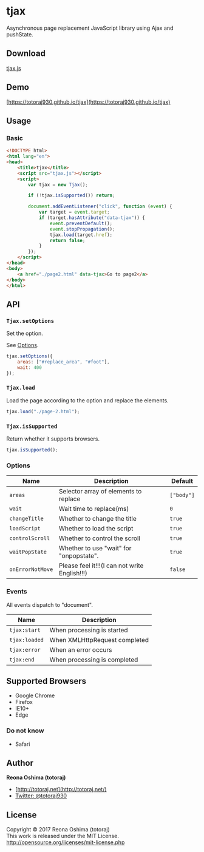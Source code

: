 # tjax

Asynchronous page replacement JavaScript library using Ajax and pushState.

## Download

[tjax.js](https://raw.githubusercontent.com/totoraj930/tjax/master/dest/tjax.js)

## Demo

[https://totoraj930.github.io/tjax](https://totoraj930.github.io/tjax)

## Usage

### Basic

```html
<!DOCTYPE html>
<html lang="en">
<head>
    <title>tjax</title>
    <script src="tjax.js"></script>
    <script>
        var tjax = new Tjax();

        if (!tjax.isSupported()) return;

        document.addEventListener("click", function (event) {
            var target = event.target;
            if (target.hasAttribute("data-tjax")) {
                event.preventDefault();
                event.stopPropagation();
                tjax.load(target.href);
                return false;
            }
        });
    </script>
</head>
<body>
    <a href="./page2.html" data-tjax>Go to page2</a>
</body>
</html>
```

## API

### `Tjax.setOptions`

Set the option.

See [Options](#options).

```javascript
tjax.setOptions({
    areas: ["#replace_area", "#foot"],
    wait: 400
});
```

### `Tjax.load`

Load the page according to the option and replace the elements.

```javascript
tjax.load("./page-2.html");
```

### `Tjax.isSupported`

Return whether it supports browsers.

```javascript
tjax.isSupported();
```

### Options

|Name|Description|Default|
|-|-|-|
|`areas`|Selector array of elements to replace|`["body"]`|
|`wait`|Wait time to replace(ms)|`0`|
|`changeTitle`|Whether to change the title|`true`|
|`loadScript`|Whether to load the script|`true`|
|`controlScroll`|Whether to control the scroll|`true`|
|`waitPopState`|Whether to use "wait" for "onpopstate".|`true`|
|`onErrorNotMove`|Please feel it!!!(I can not write English!!!)|`false`|

### Events

All events dispatch to "document".

|Name|Description|
|-|-|
|`tjax:start`|When processing is started|
|`tjax:loaded`|When XMLHttpRequest completed|
|`tjax:error`|When an error occurs|
|`tjax:end`|When processing is completed|

## Supported Browsers

* Google Chrome
* Firefox
* IE10+
* Edge

### Do not know

* Safari

## Author
**Reona Oshima (totoraj)**
* [http://totoraj.net](http://totoraj.net/)
* [Twitter: @totoraj930](https://twitter.com/totoraj930/)


## License
Copyright &copy; 2017 Reona Oshima (totoraj)  
This work is released  under the MIT License.  
<http://opensource.org/licenses/mit-license.php>